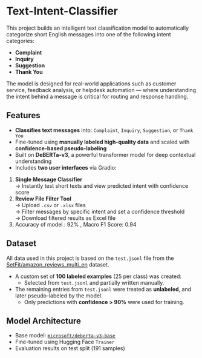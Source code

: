 # Text-Intent-Classifier
This project builds an intelligent text classification model to automatically categorize short English messages into one of the following intent categories:

- **Complaint**
- **Inquiry**
- **Suggestion**
- **Thank You**

The model is designed for real-world applications such as customer service, feedback analysis, or helpdesk automation — where understanding the intent behind a message is critical for routing and response handling.
##  Features
-  **Classifies text messages** into: `Complaint`, `Inquiry`, `Suggestion`, or `Thank You`
-  Fine-tuned using **manually labeled high-quality data** and scaled with **confidence-based pseudo-labeling**
-  Built on **DeBERTa-v3**, a powerful transformer model for deep contextual understanding
-  Includes **two user interfaces** via Gradio:
  1. **Single Message Classifier**  
     → Instantly test short texts and view predicted intent with confidence score
  2. **Review File Filter Tool**  
     → Upload `.csv` or `.xlsx` files  
     → Filter messages by specific intent and set a confidence threshold  
     → Download filtered results as Excel file
  3. Accuracy of model : 92% , Macro F1 Score: 0.94
##  Dataset
All data used in this project is based on the `test.jsonl` file from the [SetFit/amazon_reviews_multi_en](https://huggingface.co/datasets/SetFit/amazon_reviews_multi_en) dataset.
- A custom set of **100 labeled examples** (25 per class) was created:
  - Selected from `test.jsonl` and partially written manually.
- The remaining entries from `test.jsonl` were treated as **unlabeled**, and later pseudo-labeled by the model.
  - Only predictions with **confidence > 90%** were used for training.
## Model Architecture
- Base model: [`microsoft/deberta-v3-base`](https://huggingface.co/microsoft/deberta-v3-base)
- Fine-tuned using Hugging Face `Trainer`
- Evaluation results on test split (191 samples)

  
